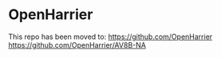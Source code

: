 # OpenHarrier
This repo has been moved to:
https://github.com/OpenHarrier
https://github.com/OpenHarrier/AV8B-NA
